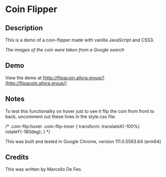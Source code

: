 # Coin Flipper

## Description
This is a demo of a coin-flipper made with vanilla JavaScript and CSS3. 

*The images of the coin were taken from a Google search*

## Demo
View the demo at [http://flipacoin.allora.group/](http://flipacoin.allora.group/)

## Notes
To test this functionality on hover just to see it flip the coin from front to back, uncomment out these lines in the style.css file:

/*
.coin-flip:hover .coin-flip-inner {
    transform: translateX(-100%) rotateY(-180deg);
}
*/

This was built and tested in Google Chrome, version 111.0.5563.64 (arm64)

## Credits
This was written by Marcello De Feo.